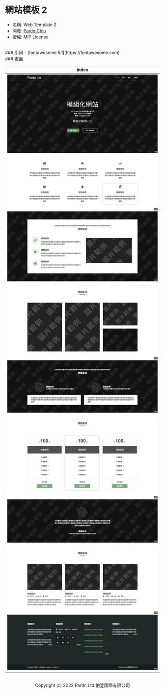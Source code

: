 # 網站模板 2
- 名稱: Web Template 2
- 開發: [Pardn Chiu](mailto:chiuchingwei@icloud.com)
- 授權: [MIT License](https://github.com/pardnchiu/web-sample-1/blob/main/LICENSE)
<br>
### 引用
- [fontawesome 5.1](https://fontawesome.com)
<br>
### 畫面

| index |
|---|
| ![T002](./preview/T002.png) ![C004](./preview/C004.png) ![C013](./preview/C013.png) ![C005](./preview/C005.png) ![C014](./preview/C014.png) ![C006](./preview/C006.png) ![C017](./preview/C017.png) ![C007](./preview/C007.png) ![B001](./preview/B001.png) |
<br>
<center>Copyright (c) 2022 Pardn Ltd 怕登國際有限公司</center>